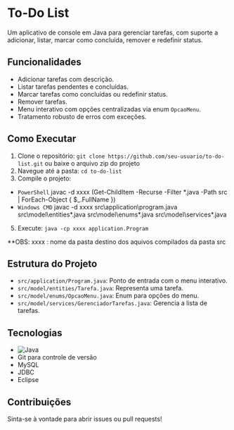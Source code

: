 # To-Do List

Um aplicativo de console em Java para gerenciar tarefas, com suporte a adicionar, listar, marcar como concluída, remover e redefinir status.

## Funcionalidades
- Adicionar tarefas com descrição.
- Listar tarefas pendentes e concluídas.
- Marcar tarefas como concluídas ou redefinir status.
- Remover tarefas.
- Menu interativo com opções centralizadas via enum `OpcaoMenu`.
- Tratamento robusto de erros com exceções.

## Como Executar
1. Clone o repositório: `git clone https://github.com/seu-usuario/to-do-list.git` ou baixe o arquivo zip do projeto
2. Navegue até a pasta: `cd to-do-list`
3. Compile o projeto:
- `PowerShell` javac -d xxxx (Get-ChildItem -Recurse -Filter *.java -Path src | ForEach-Object { $_.FullName })
- `Windows CMD` javac -d xxxx src\application\program.java src\model\entities\*.java src\model\enums\*.java src\model\services\*.java
5. Execute: `java -cp xxxx application.Program`

**OBS: xxxx : nome da pasta destino dos aquivos compilados da pasta src

## Estrutura do Projeto
- `src/application/Program.java`: Ponto de entrada com o menu interativo.
- `src/model/entities/Tarefa.java`: Representa uma tarefa.
- `src/model/enums/OpcaoMenu.java`: Enum para opções do menu.
- `src/model/services/GerenciadorTarefas.java`: Gerencia a lista de tarefas.

## Tecnologias
- ![Java](https://img.shields.io/badge/Java-17+-blue)
- Git para controle de versão
- MySQL
- JDBC
- Eclipse

## Contribuições
Sinta-se à vontade para abrir issues ou pull requests!
